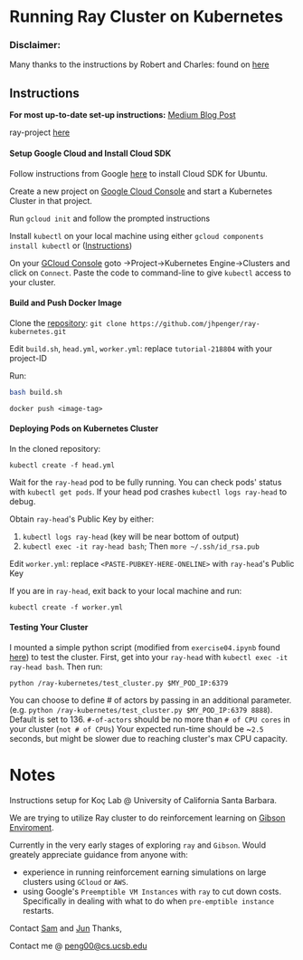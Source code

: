 # Running Ray Cluster on Kubernetes
### Disclaimer:
Many thanks to the instructions by Robert and Charles: found on [here](https://github.com/robertnishihara/ray-kubernetes/blob/instructions/README.md)
## Instructions
**For most up-to-date set-up instructions:** [Medium Blog Post](https://medium.com/@apengjh/4634a51effc9)

ray-project [here](https://github.com/ray-project/ray)
#### Setup Google Cloud and Install Cloud SDK
Follow instructions from Google [here](https://cloud.google.com/sdk/docs/quickstart-debian-ubuntu) to install Cloud SDK for Ubuntu.

Create a new project on [Google Cloud Console](console.cloud.google.com) and start a Kubernetes Cluster in that project.

Run `gcloud init` and follow the prompted instructions

Install `kubectl` on your local machine using either `gcloud components install kubectl` or  ([Instructions](https://kubernetes.io/docs/tasks/tools/install-kubectl/))

On your [GCloud Console](console.cloud.google.com) goto ->Project->Kubernetes Engine->Clusters and click on `Connect`. Paste the code to command-line to give `kubectl` access to your cluster.
#### Build and Push Docker Image

Clone the [repository](https://github.com/jhpenger/ray-kubernetes): `git clone https://github.com/jhpenger/ray-kubernetes.git`

Edit `build.sh`, `head.yml`, `worker.yml`: replace `tutorial-218804` with your project-ID

Run:
```sh
bash build.sh
```
```
docker push <image-tag>
```
#### Deploying Pods on Kubernetes Cluster
In the cloned repository:
```
kubectl create -f head.yml
```
Wait for the `ray-head` pod to be fully running. You can check pods' status with `kubectl get pods`. If your head pod crashes `kubectl logs ray-head` to debug.

Obtain `ray-head`'s Public Key by either:
1. `kubectl logs ray-head` (key will be near bottom of output)
2. `kubectl exec -it ray-head bash`; Then
`more ~/.ssh/id_rsa.pub`

Edit `worker.yml`: replace `<PASTE-PUBKEY-HERE-ONELINE>` with `ray-head`'s Public Key

If you are in `ray-head`, exit back to your local machine and run:
```
kubectl create -f worker.yml
```

#### Testing Your Cluster
I mounted a simple python script (modified from `exercise04.ipynb` found [here](https://github.com/ray-project/tutorial/blob/master/exercises/exercise04.ipynb)) to test the cluster.
First, get into your `ray-head` with `kubectl exec -it ray-head bash`. Then run:
```
python /ray-kubernetes/test_cluster.py $MY_POD_IP:6379
```
You can choose to define # of actors by passing in an additional parameter. (e.g. `python /ray-kubernetes/test_cluster.py $MY_POD_IP:6379 8888`). Default is set to 136. `#-of-actors` should be no more than `# of CPU cores` in your cluster (`not # of CPUs`)
Your expected run-time should be ~`2.5` seconds, but might be slower due to reaching cluster's max CPU capacity.

# Notes
Instructions setup for Koç Lab @ University of California Santa Barbara.

We are trying to utilize Ray cluster to do reinforcement learning on [Gibson Enviroment](http://gibsonenv.stanford.edu/).

Currently in the very early stages of exploring `ray` and `Gibson`. Would greately appreciate guidance from anyone with:
* experience in running reinforcement earning simulations on large clusters using `GCloud` or `AWS`.
* using Google's `Preemptible VM Instances` with `ray` to cut down costs. Specifically in dealing with what to do when `pre-emptible instance` restarts.

Contact [Sam](mailto:samgreen@gmail.com) and [Jun](mailto:peng00@cs.ucsb.edu)
Thanks,

Contact me @ [peng00@cs.ucsb.edu](mailto:peng00@cs.ucsb.edu)
